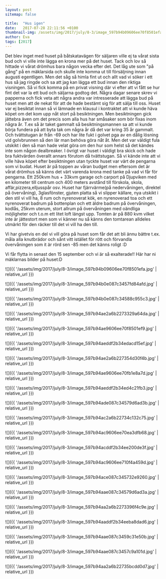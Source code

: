 ```yaml
---
layout: post
sitemap: false

title:  "Hus igen"
date:   2017-07-28 22:11:56 +0100
thumbnail-img: /assets/img/2017/july/8-3/image_597b94b09606ee70f8501efa.jpg
author: Eva
tags: [2017]
---
```


Det blev inget med huset på båtskatavägen för säljaren ville ej ta vårat sista bud och vi ville inte lägga en krona mer på det huset. Tack och lov så hittade vi vårat drömhus bara någon vecka efter det. Det låg ute som "på gång" på en mäklarsida och skulle inte komma ut till försäljning innan augusti egentligen. Men det såg så himla fint ut och allt vad vi söker i ett hus så jag ringde och sa att jag kan lägga ett bud innan den riktiga visningen. Så vi fick komma på en privat visning där vi efter att vi fått se hur fint det var la ett bud och säljarna godtog det. Några dagar senare skrev vi papperna och fick veta att några andra var intresserade att lägga bud på huset men att de nekat för att de hade bestämt sig för att sälja till oss. Huset var ej besiktat innan så vi lämnade en klausul i kontraktet att vi kunde häva köpet om det kom upp nåt stort på besiktningen. Men besiktningen gick jättebra även om det precis som alla hus har småsaker som bör fixas inom några år. T.ex så är taket gammalt så besiktningsmannen sa att vi kunde börja fundera på att byta tak om några år då det var kring 35 år gammalt. Och tvättstugan är från -69 och har lite fukt i golvet pga av en dålig lösning vid golvbrunnen så den lär man behöva göra nåt åt. Men det var väldigt fula utskikt i den så man hade velat göra om den hur som helst så det kändes inte som någon dealbreaker. I övrigt var huset i väldigt bra skick och hade bra fuktvärden överallt annars förutom då tvättstugan. Så vi kände inte att vi ville häva köpet efter besiktningen utan tyckte huset var värt de pengarna som vi budat. Huset är på toppen av våran budget men eftersom det är vårat drömhus så känns det värt varenda krona med tanke på vad vi får för pengarna. Ett 250kvm hus + 33kvm garage och carport på Djupviken med en kilometer till centrum och 400 meters avstånd till förskola, skola, affär,pizzera,elljusspår osv. Huset har fjärrvärme(på nedervåningen, direktel på övervåning), 3glasfönster, gjuten platta så vi slipper källare, nya utskikt i den stil vi vill ha, 8 rum och nyrenoverat kök, en nyrenoverad toa och ett nyrenoverat badrum på bottenplan och ett äldre badrum på övervåningen, kodlås, 25kvm uterum, stort allrum på övervåningen med oändliga möjligheter och t.o.m ett litet loft längst upp. Tomten är på 880 kvm vilket inte är jättestort men som vi känner nu så känns den tomtarean alldeles utmärkt för den räcker till det vi vill ha den till. 

Vi har givetvis en del vi vill göra på huset som får det att bli ännu bättre t.ex. måla alla knutbrädor och sånt vitt istället för rött och förvandla övervåningen som it är rörd sen -85 men det känns roligt :D 

Vi får flytta in senast den 15 september och vi är så exalterade!! Här har ni mäklarnas bilder på huset:D

![]({{ '/assets/img/2017/july/8-3/image_597b94b09606ee70f8501efa.jpg'  | relative_url }})

![]({{ '/assets/img/2017/july/8-3/image_597b94b0e087c3457fd84afd.jpg'  | relative_url }})

![]({{ '/assets/img/2017/july/8-3/image_597b94b0e087c34588c955c3.jpg'  | relative_url }})

![]({{ '/assets/img/2017/july/8-3/image_597b94ae2a6b2273329a64da.jpg'  | relative_url }})

![]({{ '/assets/img/2017/july/8-3/image_597b94ae9606ee70f8501ef9.jpg'  | relative_url }})

![]({{ '/assets/img/2017/july/8-3/image_597b94aeddf2b34edacd15ef.jpg'  | relative_url }})

![]({{ '/assets/img/2017/july/8-3/image_597b94ae2a6b227354d30f4b.jpg'  | relative_url }})

![]({{ '/assets/img/2017/july/8-3/image_597b94ae9606ee70fb1e8a7d.jpg'  | relative_url }})

![]({{ '/assets/img/2017/july/8-3/image_597b94aeddf2b34ed4c21fb3.jpg'  | relative_url }})

![]({{ '/assets/img/2017/july/8-3/image_597b94ade087c34579d6ad3b.jpg'  | relative_url }})

![]({{ '/assets/img/2017/july/8-3/image_597b94ac2a6b22734c132c75.jpg'  | relative_url }})

![]({{ '/assets/img/2017/july/8-3/image_597b94ac9606ee70ea3dfb68.jpg'  | relative_url }})

![]({{ '/assets/img/2017/july/8-3/image_597b94acddf2b34ee200de3f.jpg'  | relative_url }})

![]({{ '/assets/img/2017/july/8-3/image_597b94ac9606ee710f4a459d.jpg'  | relative_url }})

![]({{ '/assets/img/2017/july/8-3/image_597b94ace087c345732e9260.jpg'  | relative_url }})

![]({{ '/assets/img/2017/july/8-3/image_597b94aae087c34579d6ad3a.jpg'  | relative_url }})

![]({{ '/assets/img/2017/july/8-3/image_597b94aa2a6b2273396f4c9e.jpg'  | relative_url }})

![]({{ '/assets/img/2017/july/8-3/image_597b94aaddf2b34eeba8dad6.jpg'  | relative_url }})

![]({{ '/assets/img/2017/july/8-3/image_597b94aae087c3459c31e50b.jpg'  | relative_url }})

![]({{ '/assets/img/2017/july/8-3/image_597b94aae087c3457c9a101d.jpg'  | relative_url }})

![]({{ '/assets/img/2017/july/8-3/image_597b94aa2a6b22735bcdd0d7.jpg'  | relative_url }})

